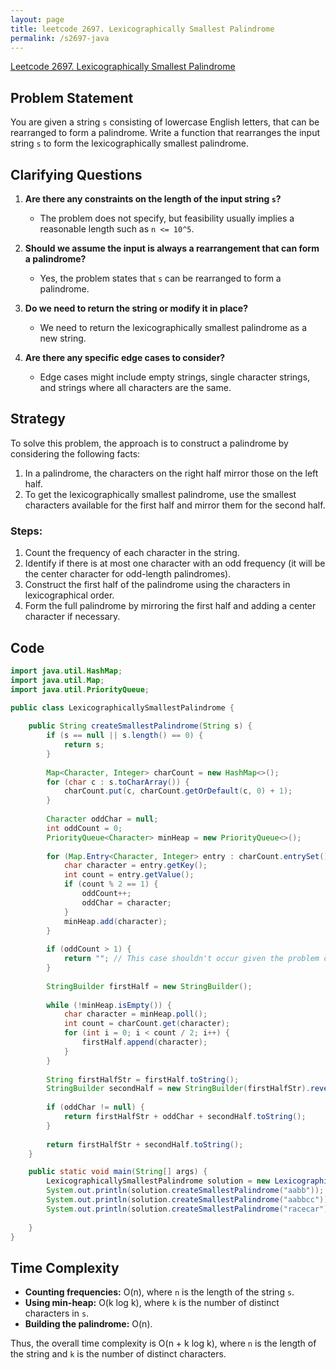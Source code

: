 ```yaml
---
layout: page
title: leetcode 2697. Lexicographically Smallest Palindrome
permalink: /s2697-java
---
```

[Leetcode 2697. Lexicographically Smallest Palindrome](https://algoadvance.github.io/algoadvance/l2697)
## Problem Statement

You are given a string `s` consisting of lowercase English letters, that can be rearranged to form a palindrome. Write a function that rearranges the input string `s` to form the lexicographically smallest palindrome.

## Clarifying Questions

1. **Are there any constraints on the length of the input string `s`?**
   - The problem does not specify, but feasibility usually implies a reasonable length such as `n <= 10^5`.

2. **Should we assume the input is always a rearrangement that can form a palindrome?**
   - Yes, the problem states that `s` can be rearranged to form a palindrome.

3. **Do we need to return the string or modify it in place?**
   - We need to return the lexicographically smallest palindrome as a new string.

4. **Are there any specific edge cases to consider?**
   - Edge cases might include empty strings, single character strings, and strings where all characters are the same.

## Strategy

To solve this problem, the approach is to construct a palindrome by considering the following facts:
1. In a palindrome, the characters on the right half mirror those on the left half.
2. To get the lexicographically smallest palindrome, use the smallest characters available for the first half and mirror them for the second half.

### Steps:
1. Count the frequency of each character in the string.
2. Identify if there is at most one character with an odd frequency (it will be the center character for odd-length palindromes).
3. Construct the first half of the palindrome using the characters in lexicographical order.
4. Form the full palindrome by mirroring the first half and adding a center character if necessary.

## Code

```java
import java.util.HashMap;
import java.util.Map;
import java.util.PriorityQueue;

public class LexicographicallySmallestPalindrome {
    
    public String createSmallestPalindrome(String s) {
        if (s == null || s.length() == 0) {
            return s;
        }
        
        Map<Character, Integer> charCount = new HashMap<>();
        for (char c : s.toCharArray()) {
            charCount.put(c, charCount.getOrDefault(c, 0) + 1);
        }
        
        Character oddChar = null;
        int oddCount = 0;
        PriorityQueue<Character> minHeap = new PriorityQueue<>();
        
        for (Map.Entry<Character, Integer> entry : charCount.entrySet()) {
            char character = entry.getKey();
            int count = entry.getValue();
            if (count % 2 == 1) {
                oddCount++;
                oddChar = character;
            }
            minHeap.add(character);
        }
        
        if (oddCount > 1) {
            return ""; // This case shouldn't occur given the problem constraint
        }
        
        StringBuilder firstHalf = new StringBuilder();
        
        while (!minHeap.isEmpty()) {
            char character = minHeap.poll();
            int count = charCount.get(character);
            for (int i = 0; i < count / 2; i++) {
                firstHalf.append(character);
            }
        }
        
        String firstHalfStr = firstHalf.toString();
        StringBuilder secondHalf = new StringBuilder(firstHalfStr).reverse();
        
        if (oddChar != null) {
            return firstHalfStr + oddChar + secondHalf.toString();
        }
        
        return firstHalfStr + secondHalf.toString();
    }

    public static void main(String[] args) {
        LexicographicallySmallestPalindrome solution = new LexicographicallySmallestPalindrome();
        System.out.println(solution.createSmallestPalindrome("aabb")); // Should return "abba"
        System.out.println(solution.createSmallestPalindrome("aabbcc")); // Should return "abccba"
        System.out.println(solution.createSmallestPalindrome("racecar")); // Should return "aaccerrcaac"
        
    }
}
```

## Time Complexity

- **Counting frequencies:** O(n), where `n` is the length of the string `s`.
- **Using min-heap:** O(k log k), where `k` is the number of distinct characters in `s`.
- **Building the palindrome:** O(n).

Thus, the overall time complexity is O(n + k log k), where `n` is the length of the string and `k` is the number of distinct characters.